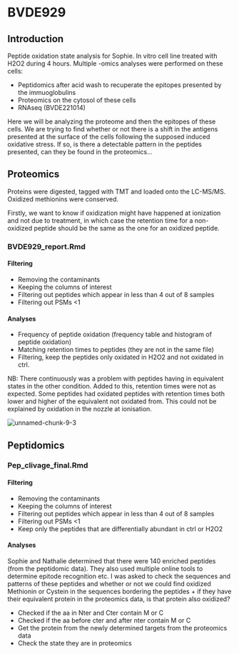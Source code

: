 # BVDE929

## Introduction

Peptide oxidation state analysis for Sophie.
In vitro cell line treated with H2O2 during 4 hours.
Multiple -omics analyses were performed on these cells:

- Peptidomics after acid wash to recuperate the epitopes presented by the immuoglobulins
- Proteomics on the cytosol of these cells
- RNAseq (BVDE221014)

Here we will be analyzing the proteome and then the epitopes of these cells. We are trying to find whether 
or not there is a shift in the antigens presented at the surface of the cells following the supposed induced oxidative 
stress. If so, is there a detectable pattern in the peptides presented, can they be found in the proteomics...

## Proteomics

Proteins were digested, tagged with TMT and loaded onto the LC-MS/MS. Oxidized methionins were conserved.

Firstly, we want to know if oxidization might have happened at ionization and not due to treatment, in which case the 
retention time for a non-oxidized peptide should be the same as the one for an oxidized peptide.

### BVDE929_report.Rmd

#### Filtering

- Removing the contaminants
- Keeping the columns of interest
- Filtering out peptides which appear in less than 4 out of 8 samples
- Filtering out PSMs <1

#### Analyses

- Frequency of peptide oxidation (frequency table and histogram of peptide oxidation)
- Matching retention times to peptides (they are not in the same file)
- Filtering, keep the peptides only oxidated in H2O2 and not oxidated in ctrl.

NB: There continuously was a problem with peptides having in equivalent states in the other 
    condition. Added to this, retention times were not as expected. Some peptides had oxidated peptides
    with retention times both lower and higher of the equivalent not oxidated from. This could not be
    explained by oxidation in the nozzle at ionisation.


![unnamed-chunk-9-3](https://github.com/marionhardy/BVDE929/assets/126153921/31579c0a-c2c5-4690-8965-bd583f18b8ca)

## Peptidomics

### Pep_clivage_final.Rmd

#### Filtering

- Removing the contaminants
- Keeping the columns of interest
- Filtering out peptides which appear in less than 4 out of 8 samples
- Filtering out PSMs <1
- Keep only the peptides that are differentially abundant in ctrl or H2O2

#### Analyses

Sophie and Nathalie determined that there were 140 enriched peptides (from the peptidomic data).
They also used multiple online tools to determine epitode recognition etc.
I was asked to check the sequences and patterns of these peptides and whether or not we could find
oxidized Methionin or Cystein in the sequences bordering the peptides + if they have their equivalent
protein in the proteomics data, is that protein also oxidized?

- Checked if the aa in Nter and Cter contain M or C
- Checked if the aa before cter and after nter contain M or C
- Get the protein from the newly determined targets from the proteomics data
- Check the state they are in proteomics


  








